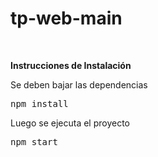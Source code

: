 # tp-web-main

</br>
<p><b>Instrucciones de Instalación</b></p>
<p>Se deben bajar las dependencias</p>
<pre>npm install</pre>

<p>Luego se ejecuta el proyecto</p>
<pre>npm start</pre>
